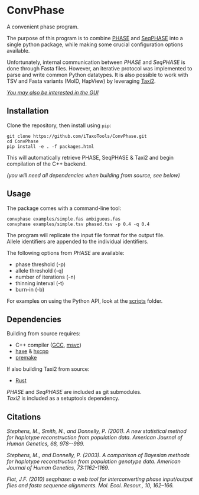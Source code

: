 # ConvPhase

A convenient phase program.

The purpose of this program is to combine [PHASE](https://github.com/stephens999/phase) and [SeqPHASE](https://github.com/eeg-ebe/SeqPHASE) into a single python package, while making some crucial configuration options available.

Unfortunately, internal communication between *PHASE* and *SeqPHASE* is done through Fasta files. However, an iterative protocol was implemented to parse and write common Python datatypes. It is also possible to work with TSV and Fasta variants (MolD, HapView) by leveraging [Taxi2](https://github.com/iTaxoTools/taxi2).

[*You may also be interested in the GUI*](https://github.com/iTaxoTools/ConvPhaseGui)

## Installation

Clone the repository, then install using `pip`:

```
git clone https://github.com/iTaxoTools/ConvPhase.git
cd ConvPhase
pip install -e . -f packages.html
```

This will automatically retrieve PHASE, SeqPHASE & Taxi2 and begin compilation of the C++ backend.

*(you will need all dependencies when building from source, see below)*

## Usage

The package comes with a command-line tool:

```
convphase examples/simple.fas ambiguous.fas
convphase examples/simple.tsv phased.tsv -p 0.4 -q 0.4
```

The program will replicate the input file format for the output file.<br>
Allele identifiers are appended to the individual identifiers.

The following options from *PHASE* are available:
- phase threshold (-p)
- allele threshold (-q)
- number of iterations (-n)
- thinning interval (-t)
- burn-in (-b)

For examples on using the Python API, look at the [scripts](./scripts/) folder.

## Dependencies

Building from source requires:
- C++ compiler ([GCC](https://gcc.gnu.org/), [msvc](https://visualstudio.microsoft.com/vs/features/cplusplus/))
- [haxe](https://haxe.org/) & [hxcpp](https://lib.haxe.org/p/hxcpp/)
- [premake](https://premake.github.io/)

If also building Taxi2 from source:
- [Rust](https://www.rust-lang.org/tools/install)

*PHASE* and *SeqPHASE* are included as git submodules.<br>
*Taxi2* is included as a setuptools dependency.

## Citations

*Stephens, M., Smith, N., and Donnelly, P. (2001). A new statistical method for haplotype reconstruction from population data. American Journal of Human Genetics, 68, 978--989.*

*Stephens, M., and Donnelly, P. (2003). A comparison of Bayesian methods for haplotype reconstruction from population genotype data. American Journal of Human Genetics, 73:1162-1169.*

*Flot, J.F. (2010) seqphase: a web tool for interconverting phase input/output files and fasta sequence alignments. Mol. Ecol. Resour., 10, 162–166.*
